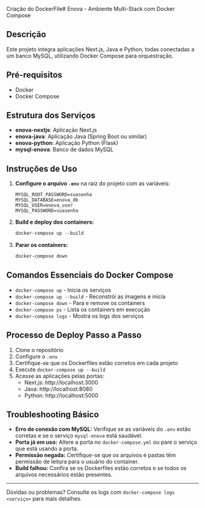 Criação do DockerFile# Enova - Ambiente Multi-Stack com Docker Compose

## Descrição
Este projeto integra aplicações Next.js, Java e Python, todas conectadas a um banco MySQL, utilizando Docker Compose para orquestração.

## Pré-requisitos
- Docker
- Docker Compose

## Estrutura dos Serviços
- **enova-nextjs**: Aplicação Next.js
- **enova-java**: Aplicação Java (Spring Boot ou similar)
- **enova-python**: Aplicação Python (Flask)
- **mysql-enova**: Banco de dados MySQL

## Instruções de Uso

1. **Configure o arquivo `.env`** na raiz do projeto com as variáveis:
   ```env
   MYSQL_ROOT_PASSWORD=suasenha
   MYSQL_DATABASE=enova_db
   MYSQL_USER=enova_user
   MYSQL_PASSWORD=suasenha
   ```

2. **Build e deploy dos containers:**
   ```powershell
   docker-compose up --build
   ```

3. **Parar os containers:**
   ```powershell
   docker-compose down
   ```

## Comandos Essenciais do Docker Compose
- `docker-compose up` - Inicia os serviços
- `docker-compose up --build` - Reconstrói as imagens e inicia
- `docker-compose down` - Para e remove os containers
- `docker-compose ps` - Lista os containers em execução
- `docker-compose logs` - Mostra os logs dos serviços

## Processo de Deploy Passo a Passo
1. Clone o repositório
2. Configure o `.env`
3. Certifique-se que os Dockerfiles estão corretos em cada projeto
4. Execute `docker-compose up --build`
5. Acesse as aplicações pelas portas:
   - Next.js: http://localhost:3000
   - Java: http://localhost:8080
   - Python: http://localhost:5000

## Troubleshooting Básico
- **Erro de conexão com MySQL:** Verifique se as variáveis do `.env` estão corretas e se o serviço `mysql-enova` está saudável.
- **Porta já em uso:** Altere a porta no `docker-compose.yml` ou pare o serviço que está usando a porta.
- **Permissão negada:** Certifique-se que os arquivos e pastas têm permissão de leitura para o usuário do container.
- **Build falhou:** Confira se os Dockerfiles estão corretos e se todos os arquivos necessários estão presentes.

---

Dúvidas ou problemas? Consulte os logs com `docker-compose logs <serviço>` para mais detalhes.
